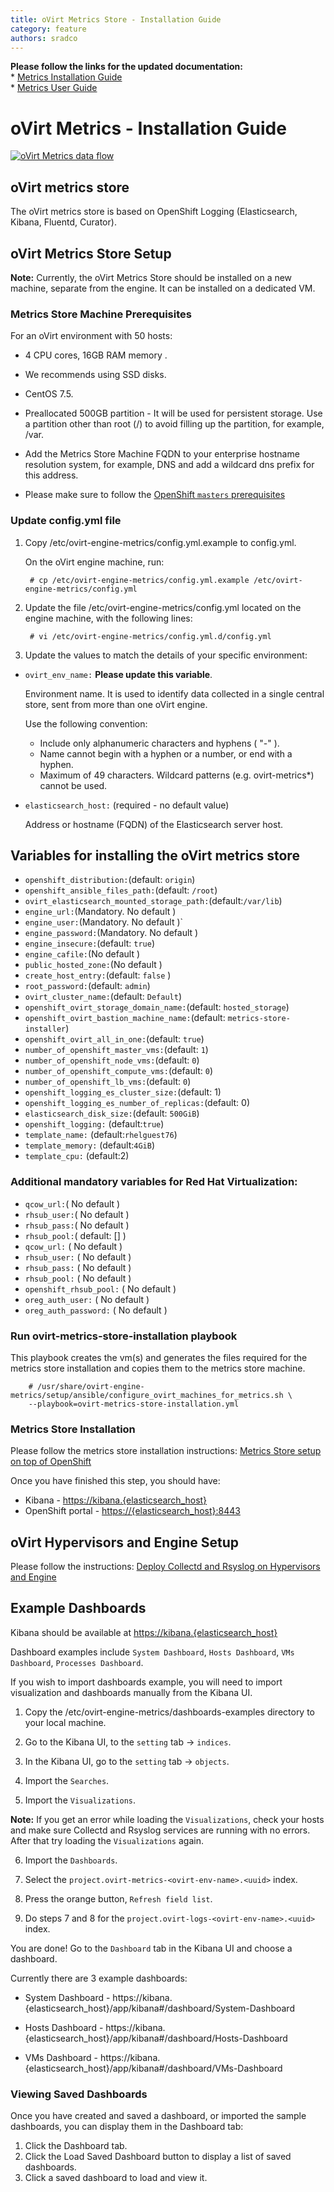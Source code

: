 ```yaml
---
title: oVirt Metrics Store - Installation Guide
category: feature
authors: sradco
---
```

<div class="alert alert-warning">
  <strong>Please follow the links for the updated documentation:</strong>
  <br/>
  * <a href="/documentation/metrics-install-guide/metrics_store_installation_guide.html">Metrics Installation Guide</a>
  <br/>
  * <a href="/documentation/metrics-user-guide/metrics-user-guide.html">Metrics User Guide</a>
</div>

# oVirt Metrics - Installation Guide

[![oVirt Metrics data flow](/images/wiki/oVirtMetricsDataFlow.jpg)](/images/wiki/oVirtMetricsDataFlow.jpg)

## oVirt metrics store

The oVirt metrics store is based on OpenShift Logging (Elasticsearch, Kibana, Fluentd, Curator).

## oVirt Metrics Store Setup

**Note:** Currently, the oVirt Metrics Store should be installed on a new machine, separate from the engine.
It can be installed on a dedicated VM.

### Metrics Store Machine Prerequisites

For an oVirt environment with 50 hosts: 
- 4 CPU cores, 16GB RAM memory .
- We recommends using SSD disks.
- CentOS 7.5.
- Preallocated 500GB partition - It will be used for persistent storage. Use a partition other than root (/) to avoid filling up the partition, for example, /var.
- Add the Metrics Store Machine FQDN to your enterprise hostname resolution system, for example, DNS and add a wildcard dns prefix for this address.

- Please make sure to follow the [OpenShift `masters` prerequisites](https://docs.openshift.org/latest/install_config/install/prerequisites.html#hardware)

### Update config.yml file

1. Copy  /etc/ovirt-engine-metrics/config.yml.example  to config.yml.

   On the oVirt engine machine, run:

        # cp /etc/ovirt-engine-metrics/config.yml.example /etc/ovirt-engine-metrics/config.yml

2. Update the file /etc/ovirt-engine-metrics/config.yml located on the engine machine, with the following lines:

        # vi /etc/ovirt-engine-metrics/config.yml.d/config.yml

3. Update the values to match the details of your specific environment:


- `ovirt_env_name:` **Please update this variable**.

  Environment name. It is used to identify data collected in a single central
  store, sent from more than one oVirt engine.
  
  Use the following convention: 

  - Include only alphanumeric characters and hyphens ( "-" ).
  - Name cannot begin with a hyphen or a number, or end with a hyphen.
  - Maximum of 49 characters. Wildcard patterns (e.g. ovirt-metrics*) cannot be used.

- `elasticsearch_host:` (required - no default value)

  Address or hostname (FQDN) of the Elasticsearch server host.

## Variables  for installing the oVirt metrics store

- `openshift_distribution:`(default: `origin`)
- `openshift_ansible_files_path:`(default: `/root`)
- `ovirt_elasticsearch_mounted_storage_path:`(default:`/var/lib`)
- `engine_url:`(Mandatory. No default )
- `engine_user:`(Mandatory. No default )`
- `engine_password:`(Mandatory. No default )
- `engine_insecure:`(default: `true`)
- `engine_cafile:`(No default )
- `public_hosted_zone:`(No default )
- `create_host_entry:`(default: `false` )
- `root_password:`(default: `admin`)
- `ovirt_cluster_name:`(default: `Default`)
- `openshift_ovirt_storage_domain_name:`(default: `hosted_storage`)
- `openshift_ovirt_bastion_machine_name:`(default: `metrics-store-installer`)
- `openshift_ovirt_all_in_one:`(default: `true`)
- `number_of_openshift_master_vms:`(default: `1`)
- `number_of_openshift_node_vms:`(default: `0`)
- `number_of_openshift_compute_vms:`(default: `0`)
- `number_of_openshift_lb_vms:`(default: `0`)
- `openshift_logging_es_cluster_size:`(default: 1)
- `openshift_logging_es_number_of_replicas:`(default: 0)
- `elasticsearch_disk_size:`(default: `500GiB`)
- `openshift_logging:` (default:`true`)
- `template_name:` (default:`rhelguest76`)
- `template_memory:` (default:`4GiB`)
- `template_cpu:` (default:2)

### Additional mandatory variables for Red Hat Virtualization:

- `qcow_url:`( No default )
- `rhsub_user:`( No default )
- `rhsub_pass:`( No default )
- `rhsub_pool:`( default: [] )
- `qcow_url:` ( No default )
- `rhsub_user:` ( No default )
- `rhsub_pass:` ( No default )
- `rhsub_pool:` ( No default )
- `openshift_rhsub_pool:` ( No default )
- `oreg_auth_user:` ( No default )
- `oreg_auth_password:` ( No default )

### Run ovirt-metrics-store-installation playbook

This playbook creates the vm(s) and generates the files required for the metrics store installation and copies them
to the metrics store machine.

        # /usr/share/ovirt-engine-metrics/setup/ansible/configure_ovirt_machines_for_metrics.sh \
        --playbook=ovirt-metrics-store-installation.yml

### Metrics Store Installation 

Please follow the metrics store installation instructions: [Metrics Store setup on top of OpenShift](/develop/release-management/features/metrics/setting-up-viaq-logging/)

Once you have finished this step, you should have:

  * Kibana - <https://kibana.{elasticsearch_host}>
  * OpenShift portal - <https://{elasticsearch_host}:8443>


## oVirt Hypervisors and Engine Setup ##

Please follow the instructions: [Deploy Collectd and Rsyslog on Hypervisors and Engine](/develop/release-management/features/metrics/hypervisors-and-engine-setup)


## Example Dashboards

Kibana should be available at <https://kibana.{elasticsearch_host}>

Dashboard examples include `System Dashboard`, `Hosts Dashboard`, `VMs Dashboard`, `Processes Dashboard`.

If you wish to import dashboards example, you will need to import visualization and dashboards manually from the Kibana UI.

1. Copy the /etc/ovirt-engine-metrics/dashboards-examples directory to your local machine.

2. Go to the Kibana UI, to the `setting` tab -> `indices`.

3. In the Kibana UI, go to the `setting` tab -> `objects`.

4. Import the `Searches`.

5. Import the `Visualizations`.

**Note:** If you get an error while loading the `Visualizations`, check your hosts and make sure Collectd and Rsyslog services are running with no errors. After that try loading the `Visualizations` again.

6. Import the `Dashboards`.

7. Select the `project.ovirt-metrics-<ovirt-env-name>.<uuid>` index.

8. Press the orange button, `Refresh field list`.

9. Do steps 7 and 8 for the `project.ovirt-logs-<ovirt-env-name>.<uuid>` index.


You are done! Go to the `Dashboard` tab in the Kibana UI and choose a dashboard.


Currently there are 3 example dashboards:

  * System Dashboard - https://kibana.{elasticsearch_host}/app/kibana#/dashboard/System-Dashboard

  * Hosts Dashboard - https://kibana.{elasticsearch_host}/app/kibana#/dashboard/Hosts-Dashboard
  
  * VMs Dashboard - https://kibana.{elasticsearch_host}/app/kibana#/dashboard/VMs-Dashboard

### Viewing Saved Dashboards

Once you have created and saved a dashboard, or imported the sample dashboards, you can display them in the Dashboard tab:

1. Click the Dashboard tab.
2. Click the Load Saved Dashboard button to display a list of saved dashboards.
3. Click a saved dashboard to load and view it.
